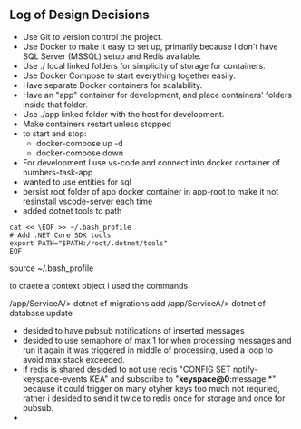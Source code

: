 ## Log of Design Decisions

- Use Git to version control the project.
- Use Docker to make it easy to set up, primarily because I don't have SQL Server (MSSQL) setup and Redis available.
- Use ./ local linked folders for simplicity of storage for containers.
- Use Docker Compose to start everything together easily.
- Have separate Docker containers for scalability.
- Have an "app" container for development, and place containers' folders inside that folder.
- Use ./app linked folder with the host for development.
- Make containers restart unless stopped
- to start and stop:
  - docker-compose up -d
  - docker-compose down
- For development I use vs-code and connect into docker container of numbers-task-app 
- wanted to use entities for sql
- persist root folder of app docker container in app-root to make it not resinstall vscode-server each time
-  added dotnet tools to path 
```
cat << \EOF >> ~/.bash_profile
# Add .NET Core SDK tools
export PATH="$PATH:/root/.dotnet/tools"
EOF
```
source ~/.bash_profile

to craete a context object i used the commands 

/app/ServiceA/> dotnet ef migrations add <name>
/app/ServiceA/> dotnet ef database update

 - desided to have pubsub notifications of inserted messages
 - desided to use semaphore of max 1 for when processing messages and run it again it was triggered in middle of processing, used a loop to avoid max stack exceeded.
 - if redis is shared desided to not use redis "CONFIG SET notify-keyspace-events KEA" and subscribe to "__keyspace@0__:message:*" because it could trigger on many otyher keys too much not requried, rather i desided to send it twice to redis once for storage and once for pubsub.
 - 

